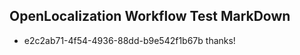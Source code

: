## OpenLocalization Workflow Test MarkDown
* e2c2ab71-4f54-4936-88dd-b9e542f1b67b thanks!

<!--HONumber=Aug16_HO5-->


